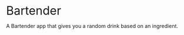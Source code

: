 <font size="6">Bartender</font>

A Bartender app that gives you a random drink based on an ingredient.
